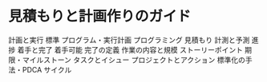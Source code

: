 # 見積もりと計画作りのガイド

計画と実行
標準
プログラム・実行計画
プログラミング
見積もり
計測と予測
進捗
着手と完了
着手可能
完了の定義
作業の内容と規模
ストーリーポイント
期限・マイルストーン
タスクとイシュー
プロジェクトとアクション
標準化の手法・PDCA サイクル
